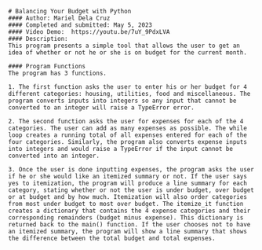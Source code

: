     # Balancing Your Budget with Python
    #### Author: Mariel Dela Cruz
    #### Completed and submitted: May 5, 2023
    #### Video Demo:  https://youtu.be/7uY_9PdxLVA
    #### Description:
    This program presents a simple tool that allows the user to get an idea of whether or not he or she is on budget for the current month.

    #### Program Functions
    The program has 3 functions.

    1. The first function asks the user to enter his or her budget for 4 different categories: housing, utilities, food and miscellaneous. The program converts inputs into integers so any input that cannot be converted to an integer will raise a TypeError error.

    2. The second function asks the user for expenses for each of the 4 categories. The user can add as many expenses as possible. The while loop creates a running total of all expenses entered for each of the four categories. Similarly, the program also converts expense inputs into integers and would raise a TypeError if the input cannot be converted into an integer.

    3. Once the user is done inputting expenses, the program asks the user if he or she would like an itemized summary or not. If the user says yes to itemization, the program will produce a line summary for each category, stating whether or not the user is under budget, over budget or at budget and by how much. Itemization will also order categories from most under budget to most over budget. The itemize_it function creates a dictionary that contains the 4 expense categories and their corresponding remainders (budget minus expense). This dictionary is returned back to the main() function. If the user chooses not to have an itemized summary, the program will show a line summary that shows the difference between the total budget and total expenses.



